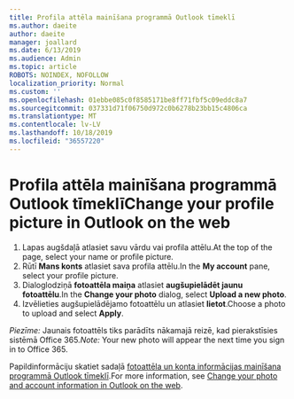 ```yaml
---
title: Profila attēla mainīšana programmā Outlook tīmeklī
ms.author: daeite
author: daeite
manager: joallard
ms.date: 6/13/2019
ms.audience: Admin
ms.topic: article
ROBOTS: NOINDEX, NOFOLLOW
localization_priority: Normal
ms.custom: ''
ms.openlocfilehash: 01ebbe085c0f8585171be8ff71fbf5c09eddc8a7
ms.sourcegitcommit: 037331d71f06750d972c0b6278b23bb15c4806ca
ms.translationtype: MT
ms.contentlocale: lv-LV
ms.lasthandoff: 10/18/2019
ms.locfileid: "36557220"
---
```

# <a name="change-your-profile-picture-in-outlook-on-the-web"></a><span data-ttu-id="dc51f-102">Profila attēla mainīšana programmā Outlook tīmeklī</span><span class="sxs-lookup"><span data-stu-id="dc51f-102">Change your profile picture in Outlook on the web</span></span>

1. <span data-ttu-id="dc51f-103">Lapas augšdaļā atlasiet savu vārdu vai profila attēlu.</span><span class="sxs-lookup"><span data-stu-id="dc51f-103">At the top of the page, select your name or profile picture.</span></span>
1. <span data-ttu-id="dc51f-104">Rūtī **Mans konts** atlasiet sava profila attēlu.</span><span class="sxs-lookup"><span data-stu-id="dc51f-104">In the **My account** pane, select your profile picture.</span></span>
1. <span data-ttu-id="dc51f-105">Dialoglodziņā **fotoattēla maiņa** atlasiet **augšupielādēt jaunu fotoattēlu**.</span><span class="sxs-lookup"><span data-stu-id="dc51f-105">In the **Change your photo** dialog, select **Upload a new photo**.</span></span>
1. <span data-ttu-id="dc51f-106">Izvēlieties augšupielādējamo fotoattēlu un atlasiet **lietot**.</span><span class="sxs-lookup"><span data-stu-id="dc51f-106">Choose a photo to upload and select **Apply**.</span></span>

<span data-ttu-id="dc51f-107">*Piezīme:* Jaunais fotoattēls tiks parādīts nākamajā reizē, kad pierakstīsies sistēmā Office 365.</span><span class="sxs-lookup"><span data-stu-id="dc51f-107">*Note:* Your new photo will appear the next time you sign in to Office 365.</span></span>

<span data-ttu-id="dc51f-108">Papildinformāciju skatiet sadaļā [fotoattēla un konta informācijas mainīšana programmā Outlook tīmeklī](https://support.office.com/article/b2dbb289-851d-4bed-93c3-3e136f5659ec).</span><span class="sxs-lookup"><span data-stu-id="dc51f-108">For more information, see [Change your photo and account information in Outlook on the web](https://support.office.com/article/b2dbb289-851d-4bed-93c3-3e136f5659ec).</span></span>